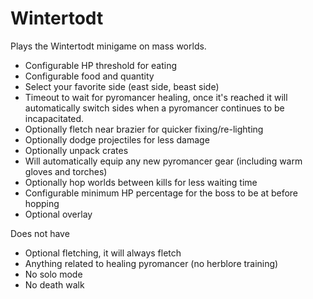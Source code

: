 # Wintertodt

Plays the Wintertodt minigame on mass worlds.

* Configurable HP threshold for eating
* Configurable food and quantity
* Select your favorite side (east side, beast side)
* Timeout to wait for pyromancer healing, once it's reached it will automatically switch sides when a pyromancer
  continues to be incapacitated.
* Optionally fletch near brazier for quicker fixing/re-lighting
* Optionally dodge projectiles for less damage
* Optionally unpack crates
* Will automatically equip any new pyromancer gear (including warm gloves and torches)
* Optionally hop worlds between kills for less waiting time
* Configurable minimum HP percentage for the boss to be at before hopping
* Optional overlay

Does not have

* Optional fletching, it will always fletch
* Anything related to healing pyromancer (no herblore training)
* No solo mode
* No death walk